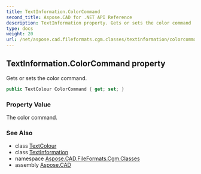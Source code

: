 ```yaml
---
title: TextInformation.ColorCommand
second_title: Aspose.CAD for .NET API Reference
description: TextInformation property. Gets or sets the color command
type: docs
weight: 20
url: /net/aspose.cad.fileformats.cgm.classes/textinformation/colorcommand/
---
```

## TextInformation.ColorCommand property

Gets or sets the color command.

```csharp
public TextColour ColorCommand { get; set; }
```

### Property Value

The color command.

### See Also

* class [TextColour](../../../aspose.cad.fileformats.cgm.commands/textcolour/)
* class [TextInformation](../)
* namespace [Aspose.CAD.FileFormats.Cgm.Classes](../../textinformation/)
* assembly [Aspose.CAD](../../../)


